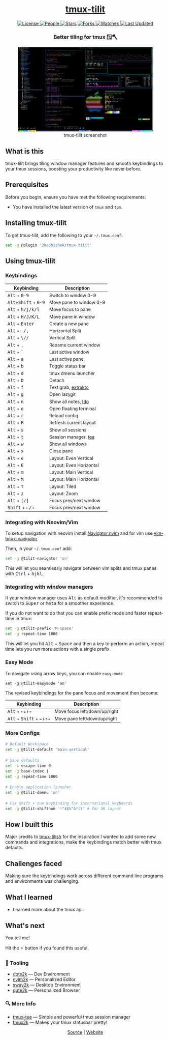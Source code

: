 <div align = "center">

<h1><a href="https://2kabhishek.github.io/tmux-tilit">tmux-tilit</a></h1>

<a href="https://github.com/2KAbhishek/tmux-tilit/blob/main/LICENSE">
<img alt="License" src="https://img.shields.io/github/license/2kabhishek/tmux-tilit?style=flat&color=eee&label="> </a>

<a href="https://github.com/2KAbhishek/tmux-tilit/graphs/contributors">
<img alt="People" src="https://img.shields.io/github/contributors/2kabhishek/tmux-tilit?style=flat&color=ffaaf2&label=People"> </a>

<a href="https://github.com/2KAbhishek/tmux-tilit/stargazers">
<img alt="Stars" src="https://img.shields.io/github/stars/2kabhishek/tmux-tilit?style=flat&color=98c379&label=Stars"></a>

<a href="https://github.com/2KAbhishek/tmux-tilit/network/members">
<img alt="Forks" src="https://img.shields.io/github/forks/2kabhishek/tmux-tilit?style=flat&color=66a8e0&label=Forks"> </a>

<a href="https://github.com/2KAbhishek/tmux-tilit/watchers">
<img alt="Watches" src="https://img.shields.io/github/watchers/2kabhishek/tmux-tilit?style=flat&color=f5d08b&label=Watches"> </a>

<a href="https://github.com/2KAbhishek/tmux-tilit/pulse">
<img alt="Last Updated" src="https://img.shields.io/github/last-commit/2kabhishek/tmux-tilit?style=flat&color=e06c75&label="> </a>

<h3>Better tiling for tmux 🪟🪓</h3>

<figure>
  <img src= "images/screenshot.png" alt="tmux-tilit Demo">
  <br/>
  <figcaption>tmux-tilit screenshot</figcaption>
</figure>

</div>

## What is this

tmux-tilit brings tiling window manager features and smooth keybindings to your tmux sessions, boosting your productivity like never before.

## Prerequisites

Before you begin, ensure you have met the following requirements:

- You have installed the latest version of `tmux` and `tpm`.

## Installing tmux-tilit

To get tmux-tilit, add the following to your `~/.tmux.conf`:

```bash
set -g @plugin '2kabhishek/tmux-tilit'
```

## Using tmux-tilit

### Keybindings

| Keybinding                                    | Description               |
| --------------------------------------------- | ------------------------- |
| <kbd>Alt</kbd> + <kbd>0-9</kbd>               | Switch to window 0-9      |
| <kbd>Alt+Shift</kbd> + <kbd>0-9</kbd>         | Move pane to window 0-9   |
| <kbd>Alt</kbd> + <kbd>h/j/k/l</kbd>           | Move focus to pane        |
| <kbd>Alt</kbd> + <kbd>H/J/K/L</kbd>           | Move pane in window       |
| <kbd>Alt</kbd> + <kbd>Enter</kbd>             | Create a new pane         |
| <kbd>Alt</kbd> + <kbd>-/,</kbd>               | Horizontal Split          |
| <kbd>Alt</kbd> + <kbd>\\//</kbd>              | Vertical Split            |
| <kbd>Alt</kbd> + <kbd>,</kbd>                 | Rename current window     |
| <kbd>Alt</kbd> + <kbd>`</kbd>                 | Last active window        |
| <kbd>Alt</kbd> + <kbd>a</kbd>                 | Last active pane          |
| <kbd>Alt</kbd> + <kbd>b</kbd>                 | Toggle status bar         |
| <kbd>Alt</kbd> + <kbd>d</kbd>                 | tmux dmenu launcher       |
| <kbd>Alt</kbd> + <kbd>D</kbd>                 | Detach                    |
| <kbd>Alt</kbd> + <kbd>f</kbd>                 | Text grab, [extrakto][3]  |
| <kbd>Alt</kbd> + <kbd>g</kbd>                 | Open lazygit              |
| <kbd>Alt</kbd> + <kbd>n</kbd>                 | Show all notes, [tdo][1]  |
| <kbd>Alt</kbd> + <kbd>o</kbd>                 | Open floating terminal    |
| <kbd>Alt</kbd> + <kbd>r</kbd>                 | Reload config             |
| <kbd>Alt</kbd> + <kbd>R</kbd>                 | Refresh current layout    |
| <kbd>Alt</kbd> + <kbd>s</kbd>                 | Show all sessions         |
| <kbd>Alt</kbd> + <kbd>t</kbd>                 | Session manager, [tea][2] |
| <kbd>Alt</kbd> + <kbd>w</kbd>                 | Show all windows          |
| <kbd>Alt</kbd> + <kbd>x</kbd>                 | Close pane                |
| <kbd>Alt</kbd> + <kbd>e</kbd>                 | Layout: Even Vertical     |
| <kbd>Alt</kbd> + <kbd>E</kbd>                 | Layout: Even Horizontal   |
| <kbd>Alt</kbd> + <kbd>m</kbd>                 | Layout: Main Vertical     |
| <kbd>Alt</kbd> + <kbd>M</kbd>                 | Layout: Main Horizontal   |
| <kbd>Alt</kbd> + <kbd>T</kbd>                 | Layout: Tiled             |
| <kbd>Alt</kbd> + <kbd>z</kbd>                 | Layout: Zoom              |
| <kbd>Alt</kbd> + <kbd>[/]</kbd>               | Focus prev/next window    |
| <kbd>Shift</kbd> + <kbd>&#8592;/&#8594;</kbd> | Focus prev/next window    |

[1]: https://github.com/2KAbhishek/tdo
[2]: https://github.com/2KAbhishek/tmux-tea
[3]: https://github.com/laktak/extrakto

### Integrating with Neovim/Vim

To setup navigation with neovim install [Navigator.nvim][4] and for vim use [vim-tmux-navigator][5]

Then, in your `~/.tmux.conf` add:

```bash
set -g @tilit-navigator 'on'
```

This will let you seamlessly navigate between vim splits and tmux panes with <kbd>Ctrl</kbd> + <kbd>h</kbd><kbd>j</kbd><kbd>k</kbd><kbd>l</kbd>.

[4]: https://github.com/numToStr/Navigator.nvim
[5]: https://github.com/christoomey/vim-tmux-navigator

### Integrating with window managers

If your window manager uses <kbd>Alt</kbd> as default modifier, it's recommended to switch to <kbd>Super</kbd> or <kbd>Meta</kbd> for a smoother experience.

If you do not want to do that you can enable prefix mode and faster repeat-time in tmux:

```bash
set -g @tilit-prefix 'M-space'
set -g repeat-time 1000
```

This will let you hit <kbd>Alt</kbd> + <kbd>Space</kbd> and then a key to perform an action, repeat time lets you run more actions with a single prefix.

### Easy Mode

To navigate using arrow keys, you can enable `easy-mode`

    set -g @tilit-easymode 'on'

The revised keybindings for the pane focus and movement then become:

| Keybinding                                                                                                   | Description                   |
| ------------------------------------------------------------------------------------------------------------ | ----------------------------- |
| <kbd>Alt</kbd> + <kbd>&#8592;</kbd><kbd>&#8595;</kbd><kbd>&#8593;</kbd><kbd>&#8594;</kbd>                    | Move focus left/down/up/right |
| <kbd>Alt</kbd> + <kbd>Shift</kbd> + <kbd>&#8592;</kbd><kbd>&#8595;</kbd><kbd>&#8593;</kbd><kbd>&#8594;</kbd> | Move pane left/down/up/right  |

### More Configs

```bash
# Default Workspace
set -g @tilit-default 'main-vertical'

# Sane defaults
set -s escape-time 0
set -g base-index 1
set -g repeat-time 1000

# Enable application launcher
set -g @tilit-dmenu 'on'

# Fix Shift + num keybinding for international keyboards
set -g @tilit-shiftnum '!"£$%^&*()' # for UK layout
```

## How I built this

Major credits to [tmux-tilish](https://github.com/jabirali/tmux-tilish) for the inspiration
I wanted to add some new commands and integrations, make the keybindings match better with tmux defaults.

## Challenges faced

Making sure the keybindings work across different command line programs and environments was challenging.

## What I learned

- Learned more about the tmux api.

## What's next

You tell me!

Hit the ⭐ button if you found this useful.

### 🧰 Tooling

- [dots2k](https://github.com/2kabhishek/dots2k) — Dev Environment
- [nvim2k](https://github.com/2kabhishek/nvim2k) — Personalized Editor
- [sway2k](https://github.com/2kabhishek/sway2k) — Desktop Environment
- [qute2k](https://github.com/2kabhishek/qute2k) — Personalized Browser

### 🔍 More Info

- [tmux-tea](https://github.com/2kabhishek/tmux-tea) — Simple and powerful tmux session manager
- [tmux2k](https://github.com/2kabhishek/tmux2k) — Makes your tmux statusbar pretty!

<div align="center">

<a href="https://github.com/2KAbhishek/tmux-tilit">Source</a> | <a href="https://2kabhishek.github.io/tmux-tilit">Website</a>

</div>

